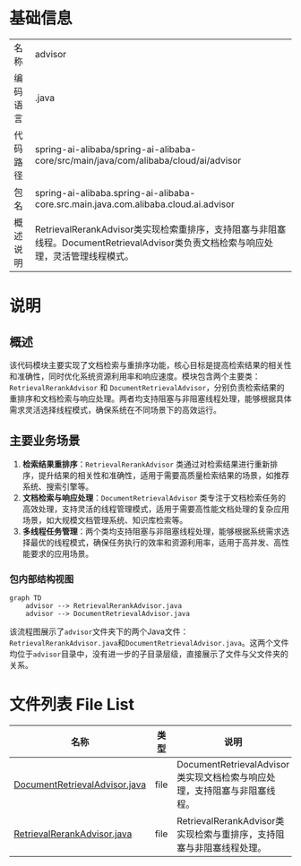 # 基础信息

|      |      |
|------|------|
| 名称 | advisor |
| 编码语言 | .java |
| 代码路径 | spring-ai-alibaba/spring-ai-alibaba-core/src/main/java/com/alibaba/cloud/ai/advisor |
| 包名 | spring-ai-alibaba.spring-ai-alibaba-core.src.main.java.com.alibaba.cloud.ai.advisor |
| 概述说明 | RetrievalRerankAdvisor类实现检索重排序，支持阻塞与非阻塞线程。DocumentRetrievalAdvisor类负责文档检索与响应处理，灵活管理线程模式。 |

# 说明

## 概述
该代码模块主要实现了文档检索与重排序功能，核心目标是提高检索结果的相关性和准确性，同时优化系统资源利用率和响应速度。模块包含两个主要类：`RetrievalRerankAdvisor` 和 `DocumentRetrievalAdvisor`，分别负责检索结果的重排序和文档检索与响应处理。两者均支持阻塞与非阻塞线程处理，能够根据具体需求灵活选择线程模式，确保系统在不同场景下的高效运行。

## 主要业务场景
1. **检索结果重排序**：`RetrievalRerankAdvisor` 类通过对检索结果进行重新排序，提升结果的相关性和准确性，适用于需要高质量检索结果的场景，如推荐系统、搜索引擎等。
2. **文档检索与响应处理**：`DocumentRetrievalAdvisor` 类专注于文档检索任务的高效处理，支持灵活的线程管理模式，适用于需要高性能文档处理的复杂应用场景，如大规模文档管理系统、知识库检索等。
3. **多线程任务管理**：两个类均支持阻塞与非阻塞线程处理，能够根据系统需求选择最优的线程模式，确保任务执行的效率和资源利用率，适用于高并发、高性能要求的应用场景。


### 包内部结构视图

```mermaid
graph TD
    advisor --> RetrievalRerankAdvisor.java
    advisor --> DocumentRetrievalAdvisor.java
```

该流程图展示了`advisor`文件夹下的两个Java文件：`RetrievalRerankAdvisor.java`和`DocumentRetrievalAdvisor.java`。这两个文件均位于`advisor`目录中，没有进一步的子目录层级，直接展示了文件与父文件夹的关系。

# 文件列表 File List

| 名称   | 类型  | 说明 |
|-------|------|-------------|
| [DocumentRetrievalAdvisor.java](DocumentRetrievalAdvisor.md) | file | DocumentRetrievalAdvisor类实现文档检索与响应处理，支持阻塞与非阻塞线程。 |
| [RetrievalRerankAdvisor.java](RetrievalRerankAdvisor.md) | file | RetrievalRerankAdvisor类实现检索与重排序，支持阻塞与非阻塞线程处理。 |


